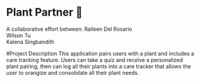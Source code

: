 # Plant Partner 🌱

A collaborative effort between:
Raileen Del Rosario <br/>
Wilson Tu <br/>
Kalena Singbandith <br/>

#Project Description
This application pairs users with a plant and includes a care tracking feature. Users can take a quiz and receive a personalized plant pairing, then can log all their plants into a care tracker that allows the user to orangize and consolidate all their plant needs.
